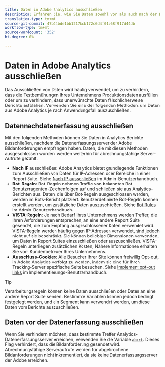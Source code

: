 ```yaml
---
title: Daten in Adobe Analytics ausschließen
description: Erfahren Sie, wie Sie Daten sowohl vor als auch nach der Datenerfassung ausschließen.
translation-type: tm+mt
source-git-commit: 47b14bde1bb1217bcb172c6d4f01d68f917d44db
workflow-type: tm+mt
source-wordcount: '352'
ht-degree: 0%

---
```



# Daten in Adobe Analytics ausschließen

Das Ausschließen von Daten wird häufig verwendet, um zu verhindern, dass die Testbemühungen Ihres Unternehmens Produktionsdaten ausfüllen oder um zu verhindern, dass unerwünschte Daten fälschlicherweise Berichte aufblähen. Verwenden Sie eine der folgenden Methoden, um Daten aus Adobe Analytics je nach Anwendungsfall auszuschließen.

## Datennachdatenerfassung ausschließen

Mit den folgenden Methoden können Sie Daten in Analytics Berichte ausschließen, nachdem die Datenerfassungsserver der Adobe Bildanforderungen empfangen haben. Daten, die mit diesen Methoden ausgeschlossen wurden, werden weiterhin für abrechnungsfähige Server-Aufrufe gezählt.

* **Nach IP** ausschließen: Adobe Analytics bietet grundlegende Funktionen zum Ausschließen von Daten für IP-Adressen oder Bereiche in einer Report Suite. Siehe [Nach IP ausschließen](/help/admin/admin/exclude-ip.md) im Admin-Benutzerhandbuch.
* **Bot-Regeln**: Bot-Regeln nehmen Traffic von bekannten Bot-Benutzeragenten-Zeichenfolgen auf und schließen sie aus Analytics-Berichten aus. Daten, die über Bot-Regeln ausgeschlossen werden, werden im Bots-Bericht platziert. Benutzerdefinierte Bot-Regeln können erstellt werden, um zusätzliche Daten auszuschließen. Siehe [Bot Rules](/help/admin/admin/bot-removal/bot-rules.md) im Admin-Benutzerhandbuch.
* **VISTA-Regeln**: Je nach Bedarf Ihres Unternehmens werden Treffer, die Ihren Anforderungen entsprechen, an eine andere Report Suite gesendet, die zum Empfang ausgeschlossener Daten verwendet wird. VISTA-Regeln werden häufig gegen IP-Adressen verwendet, sind jedoch nicht auf sie beschränkt. Sie können beliebige Dimensionen verwenden, um Daten in Report Suites einzuschließen oder auszuschließen. VISTA-Regeln unterliegen zusätzlichen Kosten; Nähere Informationen erhalten Sie vom Kundenbetreuer Ihres Unternehmens.
* **Ausschluss-Cookies**: Alle Besucher Ihrer Site können freiwillig Opt-out, in Adobe Analytics verfolgt zu werden, indem sie eine für Ihren Tracking-Server spezifische Seite besuchen. Siehe [Implement opt-out links](/help/implement/js/opt-out.md) im Implementierungs-Benutzerhandbuch.

>[!TIP]
>
>Verarbeitungsregeln können keine Daten ausschließen oder Daten an eine andere Report Suite senden. Bestimmte Variablen können jedoch bedingt festgelegt werden, und ein Segment kann verwendet werden, um diese Daten vom Berichte auszuschließen.

## Daten vor der Datenerfassung ausschließen

Wenn Sie verhindern möchten, dass bestimmte Treffer Analytics-Datenerfassungsserver erreichen, verwenden Sie die Variable [`abort`](/help/implement/vars/config-vars/abort.md). Dieses Flag verhindert, dass die Bildanforderung gesendet wird. Abrechnungsfähige Serveraufrufe werden für abgebrochene Bildanforderungen nicht inkrementiert, da sie keine Datenerfassungsserver der Adobe erreichen.
